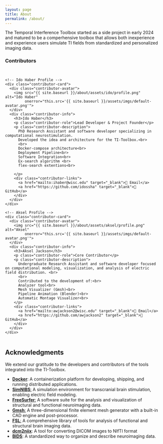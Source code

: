 ```yaml
---
layout: page
title: About
permalink: /about/
---
```


The Temporal Interference Toolbox started as a side project in early 2024 and matured to be a comperhensive toolbox that allows both inexperience and experience users simulate TI fields from standardized and personalized imaging data.

### Contributors

<div class="contributors-section">
  <div class="contributor-grid">
    
    <!-- Ido Haber Profile -->
    <div class="contributor-card">
      <div class="contributor-avatar">
        <img src="{{ site.baseurl }}/about/assets/ido/profile.png" alt="Ido Haber" 
             onerror="this.src='{{ site.baseurl }}/assets/imgs/default-avatar.png'">
      </div>
      <div class="contributor-info">
        <h3>Ido Haber</h3>
        <p class="contributor-role">Lead Developer & Project Founder</p>
        <p class="contributor-description">
          PhD Research Assistant and software developer specializing in computational neurostimulation. 
          Developed the idea and architecture for the TI-Toolbox.<br>
          <br>
          Docker-compose architecture<br>
          Deployment Pipeline<br>
          Software Integration<br>
          Ex-search algorithm <br>
          flex-search extentions<br>

        </p>
        <div class="contributor-links">
          <a href="mailto:ihaber@wisc.edu" target="_blank">📧 Email</a>
          <a href="https://github.com/idossha" target="_blank">🔗 GitHub</a>
        </div>
      </div>
    </div>

    <!-- Aksel Profile -->
    <div class="contributor-card">
      <div class="contributor-avatar">
        <img src="{{ site.baseurl }}/about/assets/aksel/profile.png" alt="Aksel" 
             onerror="this.src='{{ site.baseurl }}/assets/imgs/default-avatar.png'">
      </div>
      <div class="contributor-info">
        <h3>Aksel Jackson</h3>
        <p class="contributor-role">Core Contributor</p>
        <p class="contributor-description">
          Undergraduate Research Assistant and software developer focused on computational modeling, visualization, and analysis of electric field distribution. <br>
          <br>
          Contributed to the development of:<br>
          Analyzer tool<br>
          Mesh Visualizer (Gmsh)<br>
          Pipeline Animation (Blender)<br>
          Automatic Montage Visualizer<br>
        </p>
        <div class="contributor-links">
          <a href="mailto:awjackson2@wisc.edu" target="_blank">📧 Email</a>
          <a href="https://github.com/awjackson2" target="_blank">🔗 GitHub</a>
        </div>
      </div>
    </div>

  </div>
</div>

## Acknowledgments

We extend our gratitude to the developers and contributors of the tools integrated into the TI-Toolbox. 

- [**Docker**](https://www.docker.com): A containerization platform for developing, shipping, and running distributed applications.
- [**SimNIBS**:](https://simnibs.github.io/simnibs/build/html/index.html) A simulation environment for transcranial brain stimulation, enabling electric field modeling.
- [**FreeSurfer**:](https://surfer.nmr.mgh.harvard.edu/) A software suite for the analysis and visualization of structural and functional neuroimaging data.
- [**Gmsh**:](http://gmsh.info/) A three-dimensional finite element mesh generator with a built-in CAD engine and post-processor.  
- [**FSL**:](https://fsl.fmrib.ox.ac.uk/fsl/) A comprehensive library of tools for analysis of functional and structural brain imaging data.
- [**dcm2niix**](https://github.com/rordenlab/dcm2niix): A tool for converting DICOM images to NIfTI format
- [**BIDS**](https://bids.neuroimaging.io/): A standardized way to organize and describe neuroimaging data.



<style>
.contributors-section {
  margin: 2rem 0;
}

.contributor-grid {
  display: grid;
  grid-template-columns: repeat(auto-fit, minmax(350px, 1fr));
  gap: 2rem;
  margin-top: 1.5rem;
}

.contributor-card {
  background: #f8f9fa;
  border-radius: 12px;
  padding: 1.5rem;
  box-shadow: 0 2px 8px rgba(0,0,0,0.1);
  transition: transform 0.2s ease, box-shadow 0.2s ease;
}

.contributor-card:hover {
  transform: translateY(-2px);
  box-shadow: 0 4px 12px rgba(0,0,0,0.15);
}

.contributor-avatar {
  width: 80px;
  height: 80px;
  margin: 0 auto 1rem;
  border-radius: 50%;
  overflow: hidden;
  background-color: #e9ecef;
}

.contributor-avatar img {
  width: 100%;
  height: 100%;
  object-fit: cover;
}

.contributor-info {
  text-align: center;
}

.contributor-info h3 {
  margin: 0 0 0.25rem;
  font-size: 1.25rem;
}

.contributor-role {
  color: #6c757d;
  font-weight: 600;
  margin: 0 0 0.75rem;
  font-size: 0.9rem;
  text-transform: uppercase;
  letter-spacing: 0.5px;
}

.contributor-description {
  color: #495057;
  line-height: 1.5;
  margin-bottom: 1rem;
  font-size: 0.95rem;
}

.contributor-links {
  display: flex;
  justify-content: center;
  gap: 0.75rem;
  flex-wrap: wrap;
}

.contributor-links a {
  background: grey;
  color: white;
  padding: 0.4rem 0.8rem;
  border-radius: 20px;
  text-decoration: none;
  font-size: 0.85rem;
  transition: background-color 0.2s ease;
}

.contributor-links a:hover {
  background: #0056b3;
}

@media (max-width: 768px) {
  .contributor-grid {
    grid-template-columns: 1fr;
    gap: 1.5rem;
  }
  
  .contributor-card {
    padding: 1rem;
  }
  
  .contributor-avatar {
    width: 60px;
    height: 60px;
  }
}
</style> 
